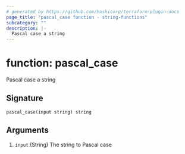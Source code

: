 ```yaml
---
# generated by https://github.com/hashicorp/terraform-plugin-docs
page_title: "pascal_case function - string-functions"
subcategory: ""
description: |-
  Pascal case a string
---
```


# function: pascal_case

Pascal case a string



## Signature

<!-- signature generated by tfplugindocs -->
```text
pascal_case(input string) string
```

## Arguments

<!-- arguments generated by tfplugindocs -->
1. `input` (String) The string to Pascal case

